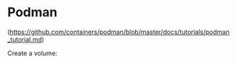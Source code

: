# Podman

(https://github.com/containers/podman/blob/master/docs/tutorials/podman_tutorial.md)

Create a volume:
